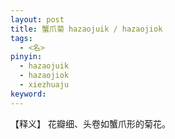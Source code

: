 ```yaml
---     
layout: post    
title: 蟹爪菊 hazaojuik / hazaojiok     
tags:      
  - <名>     
pinyin:       
  - hazaojuik
  - hazaojiok     
  - xiezhuaju     
keyword:     
---    
```


【释义】 花瓣细、头卷如蟹爪形的菊花。    



